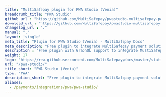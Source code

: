 ```yaml
---
title: "MultiSafepay plugin for PWA Studio (Venia)"
breadcrumb_title: "PWA Studio"
github_url : "https://github.com/MultiSafepay/pwastudio-multisafepay-payment-integration"
download_url : "https://github.com/MultiSafepay/pwastudio-multisafepay-payment-integration.git"
changelog_url : "."
manual: "." 
layout: 'single'
meta_title: "Plugin for PWA Studio (Venia) - MultiSafepay Docs"		
meta_description: "Free plugin to integrate MultiSafepay payment solutions into your PWA Studio application ."
description : "Free plugin with GraphQL support to integrate MultiSafepay payment solutions into your PWA Studio (Venia) application."
weight: 17
logo: "https://raw.githubusercontent.com/MultiSafepay/docs/master/static/logo/Plugins/Magento_PWA.svg"
url: "/pwa-studio/"
title_short: "PWA Studio (Venia)"
type: "PWA"
description_short: "Free plugin to integrate MultiSafepay payment solutions into your PWA Studio (Venia)  application."
aliases:
  - /payments/integrations/pwa/pwa-studio/
---
```

